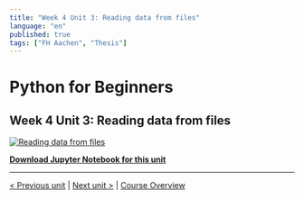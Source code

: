 ```yaml
---
title: "Week 4 Unit 3: Reading data from files"
language: "en"
published: true
tags: ["FH Aachen", "Thesis"]
---
```


# Python for Beginners

## Week 4 Unit 3: Reading data from files

[![Reading data from files](https://img.youtube.com/vi/dP5zAqEWgbQ/hqdefault.jpg)](https://youtu.be/dP5zAqEWgbQ)

[**Download Jupyter Notebook for this unit**](files/Week_4_Unit_3_readdata_notebook.ipynb)

---

[< Previous unit](/teaching/python-mooc/week4_unit2_selftest) | [Next unit >](/teaching/python-mooc/week4_unit3_selftest) |
[Course Overview](/teaching/python-mooc)
